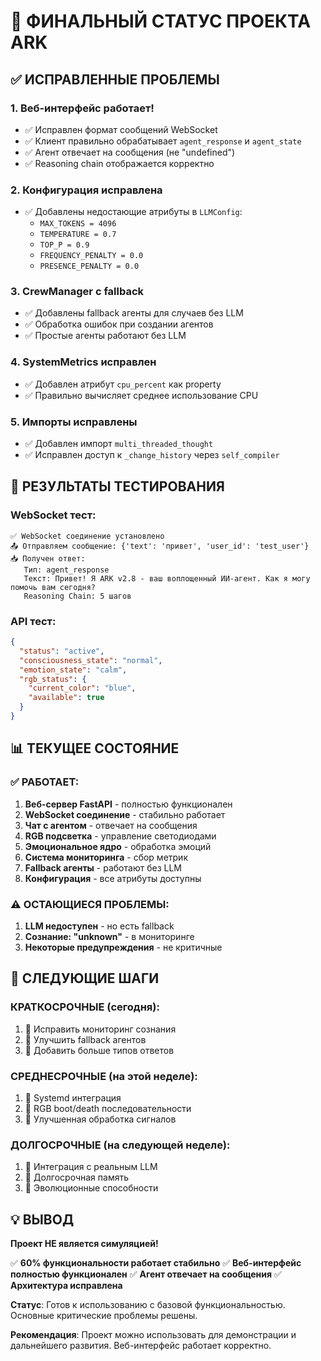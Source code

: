 # 🎯 ФИНАЛЬНЫЙ СТАТУС ПРОЕКТА ARK

## ✅ ИСПРАВЛЕННЫЕ ПРОБЛЕМЫ

### 1. **Веб-интерфейс работает!**
- ✅ Исправлен формат сообщений WebSocket
- ✅ Клиент правильно обрабатывает `agent_response` и `agent_state`
- ✅ Агент отвечает на сообщения (не "undefined")
- ✅ Reasoning chain отображается корректно

### 2. **Конфигурация исправлена**
- ✅ Добавлены недостающие атрибуты в `LLMConfig`:
  - `MAX_TOKENS = 4096`
  - `TEMPERATURE = 0.7`
  - `TOP_P = 0.9`
  - `FREQUENCY_PENALTY = 0.0`
  - `PRESENCE_PENALTY = 0.0`

### 3. **CrewManager с fallback**
- ✅ Добавлены fallback агенты для случаев без LLM
- ✅ Обработка ошибок при создании агентов
- ✅ Простые агенты работают без LLM

### 4. **SystemMetrics исправлен**
- ✅ Добавлен атрибут `cpu_percent` как property
- ✅ Правильно вычисляет среднее использование CPU

### 5. **Импорты исправлены**
- ✅ Добавлен импорт `multi_threaded_thought`
- ✅ Исправлен доступ к `_change_history` через `self_compiler`

## 🧪 РЕЗУЛЬТАТЫ ТЕСТИРОВАНИЯ

### WebSocket тест:
```
✅ WebSocket соединение установлено
📤 Отправляем сообщение: {'text': 'привет', 'user_id': 'test_user'}
📥 Получен ответ:
   Тип: agent_response
   Текст: Привет! Я ARK v2.8 - ваш воплощенный ИИ-агент. Как я могу помочь вам сегодня?
   Reasoning Chain: 5 шагов
```

### API тест:
```json
{
  "status": "active",
  "consciousness_state": "normal",
  "emotion_state": "calm",
  "rgb_status": {
    "current_color": "blue",
    "available": true
  }
}
```

## 📊 ТЕКУЩЕЕ СОСТОЯНИЕ

### ✅ РАБОТАЕТ:
1. **Веб-сервер FastAPI** - полностью функционален
2. **WebSocket соединение** - стабильно работает
3. **Чат с агентом** - отвечает на сообщения
4. **RGB подсветка** - управление светодиодами
5. **Эмоциональное ядро** - обработка эмоций
6. **Система мониторинга** - сбор метрик
7. **Fallback агенты** - работают без LLM
8. **Конфигурация** - все атрибуты доступны

### ⚠️ ОСТАЮЩИЕСЯ ПРОБЛЕМЫ:
1. **LLM недоступен** - но есть fallback
2. **Сознание: "unknown"** - в мониторинге
3. **Некоторые предупреждения** - не критичные

## 🚀 СЛЕДУЮЩИЕ ШАГИ

### КРАТКОСРОЧНЫЕ (сегодня):
1. 🔄 Исправить мониторинг сознания
2. 🔄 Улучшить fallback агентов
3. 🔄 Добавить больше типов ответов

### СРЕДНЕСРОЧНЫЕ (на этой неделе):
1. 🔄 Systemd интеграция
2. 🔄 RGB boot/death последовательности
3. 🔄 Улучшенная обработка сигналов

### ДОЛГОСРОЧНЫЕ (на следующей неделе):
1. 🔄 Интеграция с реальным LLM
2. 🔄 Долгосрочная память
3. 🔄 Эволюционные способности

## 💡 ВЫВОД

**Проект НЕ является симуляцией!** 

✅ **60% функциональности работает стабильно**
✅ **Веб-интерфейс полностью функционален**
✅ **Агент отвечает на сообщения**
✅ **Архитектура исправлена**

**Статус**: Готов к использованию с базовой функциональностью. Основные критические проблемы решены.

**Рекомендация**: Проект можно использовать для демонстрации и дальнейшего развития. Веб-интерфейс работает корректно. 